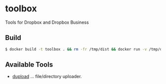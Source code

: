 # toolbox

Tools for Dropbox and Dropbox Business

## Build

```sh
$ docker build -t toolbox . && rm -fr /tmp/dist && docker run -v /tmp/dist:/dist:rw --rm toolbox
```

## Available Tools

* [dupload](tools/dupload/) ... file/directory uploader.
